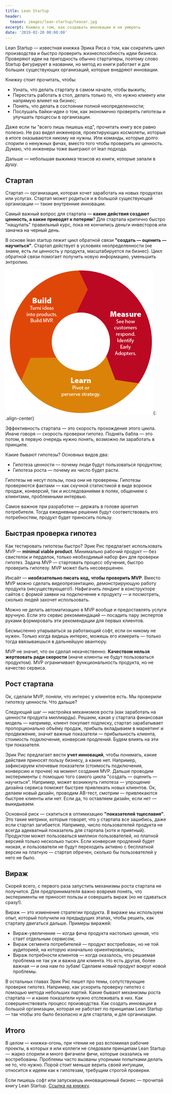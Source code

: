 ```yaml
---
title: Lean Startup
header:
  teaser: images/lean-startup/teaser.jpg
excerpt: Книжка о том, как создавать инновации и не умереть
date: '2019-02-20 00:00:00'
---
```


Lean Startup — известная книжка Эрика Риса о том, как сократить цикл производства и быстро проверить жизнеспособность идеи бизнеса. Проверяют идеи на пригодность обычно стартаперы, поэтому слово Startup фигурирует в названии, но метод из книги работает и для больших существующих организаций, которые внедряют инновации. 

Книжку стоит прочитать, чтобы:
- Узнать, что делать стартапу в самом начале, чтобы выжить;
- Перестать работать в стол, делать только то, что нужно клиенту или напрямую влияет на бизнес;
- Понять, что делать в состоянии полной неопределенности;
- Послушать байки-идеи о том, как экономично проверять гипотезы и улучшать процессы в организации.

Даже если ты "всего лишь пишешь код", прочитать книгу все равно полезно. Не раз видел инженеров, проектирующих космолеты, которые в итоге оказываются никому не нужны. Или команды, которые долго спорили о ненужных фичах, вместо того чтобы проверить их ценность. Думаю, что инженеры тоже выиграют от lean подхода.

Дальше — небольшая выжимка тезисов из книги, которые запали в душу.

## Стартап 

Стартап — организация, которая хочет заработать на новых продуктах или услугах. Стартап может родиться и в большой существующей организации — такие внутренние инновации.

Самый важный вопрос для стартапа — **какие действия создают ценность, а какие приводят к потерям**? Для стартапа критично быстро "нащупать" правильный курс, пока не кончились деньги инвесторов или заначка на черный день.

В основе lean startup лежит цикл обратной связи **"создать — оценить — научиться"**. Стартап действует в условиях неопределенности (не знаем, есть ли ценность у продукта, масштабируется ли бизнес). Цикл обратной связи помогает получить новую информацию, уменьшить энтропию. 

![Цикл обучения](/images/lean-startup/cycle.jpg){: .align-center}

Эффективность стартапа — это скорость прохождения этого цикла. Иначе говоря — скорость проверки гипотез. Поднять бабла — это потом, в первую очередь нужно понять, возможно ли заработать в принципе.

Какие бывают гипотезы? Основных видов два:
- Гипотеза ценности — почему люди будут пользоваться продуктом;
- Гипотеза роста — почему их число будет расти.

Гипотезы не несут пользы, пока они не проверены. Гипотезы проверяются фактами — как скучной статистикой в виде воронок продаж, конверсий, так и исследованиями в полях, общением с клиентами, проблемными интервью. 

Самое важное при разработке — держать в голове архетип потребителя. Тогда ежедневные решения будут соответствовать его потребностям, продукт будет приносить пользу.

## Быстрая проверка гипотез

Как тестировать гипотезы быстро? Эрик Рис предлагает использовать MVP — **minimal viable product**. Минимально рабочий продукт — без свистелок и перделок, только необходимый набор фич для проверки гипотез. Задача MVP — стартовать процесс обучения, быстро проверить гипотезу. MVP может быть несовершенен.

Инсайт — **необязательно писать код, чтобы проверить MVP**. Вместо MVP можно сделать видеопрезентацию, демонстрирующую работу продукта (несуществующего!). Нафигачить лендинг в конструкторе сайтов с формой заявки на подключение к продукту — и посмотреть, сколько людей захочет использовать. 

Можно не делать автоматизацию в MVP вообще и предоставлять услуги вручную. Если это сервис рекоммендаций — посадить пару экспертов руками формировать эти рекомендации для первых клиентов. 

Бесмысленно упарываться за работающий софт, если он никому не нужен. Только когда видишь интерес, можешь его измерить — только тогда ввязываешься в дальнейшую авантюру.

MVP не значит, что он сделал некачественно. **Качеством нельзя жертвовать ради скорости** (иначе клиенты не будут пользоваться продуктом). MVP ограничивает функциональность продукта, но не качество сервиса.

## Рост стартапа

Ок, сделали MVP, поняли, что интерес у клиентов есть. Мы проверили гипотезу ценности. Что дальше? 

Следующий шаг — настройка механизмов роста (как заработать на ценности продукта миллиарды). Решаем, какая у стартапа финансовая модель — например, клиент покупает подписку, стартап зарабатывает пропорционально объёму продаж, прибыль вкладываем в маркетинг и продвижение, значит важные показатели — прибыльность клиента, стоимость подключения, конверсия продлений. Будем влиять на эти три показателя.

Эрик Рис предлагает вести **учет инноваций**, чтобы понимать, какие действия приносят пользу бизнесу, а какие нет. Например, зафиксируем ключевые показатели (стоимость подключения, конверсию и прочее) на момент создания MVP. Дальше проводим эксперименты с помощью того самого цикла "создать — оценить — научиться". Например, может возникнуть гипотеза — упрощение дизайна сервиса поможет быстрее привлекать новых клиентов. Ок, делаем новый дизайн, проводим АB-тест, смотрим — привлекаются быстрее клиенты или нет. Если да, то оставляем дизайн, если нет — выкидываем.

Основной риск — скатиться в оптимизацию **"показателей тщеславия"**. Это такие метрики, которые говорят, что у стартапа все зашибись, даже если стартап загибается. Например, число пользователей продукта не всегда адекватный показатель для стартапа (хотя и приятный). Продуктом может пользоваться миллион пользователей, но платной версией только несколько тысяч. Если конверсия продлений будет низкая, и пользователи не будут переходить активно с бесплатной версии на платную — стартап обречен, сколько бы пользователей у него не было. 

## Вираж

Скорей всего, с первого раза запустить механизмы роста стартапа не получится. Для предпринимателя важно вовремя понять, что эксперименты не приносят пользы и совершить вираж (но не сдаваться сразу!). 

Вираж — это изменение стратегии продукта. В вираже мы используем опыт, который получили на предыдущих этапах, чтобы решить, как стартапу двигаться дальше. Примеры виражей:
- Вираж-увеличение — когда фича продукта настолько ценная, что стает отдельным сервисом;
- Вираж сегмента потребителей — продукт востребован, но не той аудиторией, на которую изначально ориентировались;
- Вираж потребности клиентов — когда оказалось, что решаемая проблема не так уж и важна для клиента. Но есть другая, более важная — и она нам по зубам! Сделаем новый продукт вокруг новой проблемы.

В остальных главах Эрик Рис пишет про темы, сопутствующие проверке гипотез. Например, как ускорить проверку гипотез с помощью метода небольших партий. Какие бывают механизмы роста стартапа — и какие показатели нужно отслеживать в них. Как совершенствовать процесс производства. Как создать инновации в большой организации, которая не работает по принципам Lean Startup — так чтобы это было безопасно и для стартапа, и для организации. 

## Итого

В целом — книжка-огонь, при чтении не раз вспоминал рабочие проекты, в которых я или коллеги не следовали принципам Lean Startup — жарко спорили и много фигачили фичи, которые оказались не востребованы. Проблемы часто вызваны упорными попытками делать не то, что нужно. Порой стоит меньше верить своей интуиции, относится к идеям как к гипотезам, требущим строгой проверки.

Если пишешь софт или запускаешь инновационный бизнес — прочитай книгу Lean Startup. [Ссылка на книжку](https://www.ozon.ru/context/detail/id/34654895/).
